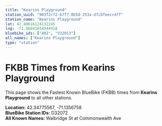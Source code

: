 ```yaml
---
title: "Kearins Playground"
station_uuid: "903f2cf2-b7f7-8b5d-253a-d7cbfeecc4ff"
station_name: "Kearins Playground"
lat: 42.40616124132245
lng: -71.06041654944418
bluebike_ids: ["482", "V32013"]
all_names: ["Kearins Playground"]
type: "station"
---
```


# FKBB Times from Kearins Playground

This page shows the Fastest Known BlueBike (FKBB) times from **Kearins Playground** to all other stations.

**Location:** 42.34775567, -71.1356758  
**BlueBike Station IDs:** D32072  
**All Known Names:** Walbridge St at Commonwealth Ave

